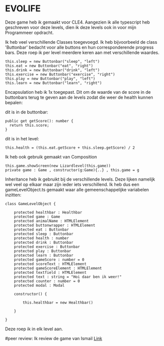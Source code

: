 # EVOLIFE
Deze game heb ik gemaakt voor CLE4.
Aangezien ik alle typescript heb geschreven voor deze levels, dien ik deze levels ook in voor mijn Programmeer opdracht. 

Ik heb veel verschillende Classes toegevoegd.
Ik heb bijvoorbeeld de class 'Buttonbar' bedacht voor alle buttons en hun corresponderende progress bars. Deze roep ik per level meerdere keren aan met verschillende waardes.

    this.sleep = new Buttonbar("sleep", "left")
    this.eat = new Buttonbar("eat", "right")
    this.drink = new Buttonbar("drink", "left")
    this.exercise = new Buttonbar("exercise", "right") 
    this.play = new Buttonbar("play", "left")
    this.learn = new Buttonbar("learn", "right")

Encapsulation heb ik 1x toegepast. Dit om de waarde van de score in de buttonbars terug te geven aan de levels zodat die weer de health kunnen bepalen:

dit is in de buttonbar:

    public get getScore(): number {
      return this.score;
    }

dit is in het level:

    this.health = (this.eat.getScore + this.sleep.getScore) / 2

Ik heb ook gebruik gemaakt van Composition 

    this.game.showScreen(new Lizardlevel(this.game))
    private game : Game , constructor(g:Game){..} , this.game = g
    
Inheritance heb ik gebruikt bij de verschillende levels. Deze lijken namelijk wel veel op elkaar maar zijn ieder iets verschillend. Ik heb dus een gameLevelObject.ts gemaakt waar alle gemeenschappelijke variabelen inzitten:

```
class GameLevelObject {

    protected healthbar : Healthbar
    protected game : Game
    protected animalName : HTMLElement
    protected buttonwrapper : HTMLElement
    protected eat : Buttonbar
    protected sleep : Buttonbar
    protected health : number
    protected drink : Buttonbar
    protected exercise : Buttonbar
    protected play : Buttonbar
    protected learn : Buttonbar
    protected gameScore : number = 0
    protected scoreText : HTMLElement
    protected gameScoreElement : HTMLElement
    protected textfield : HTMLElement
    protected text : string = "Hoi daar ben ik weer!"
    protected counter : number = 0
    protected modal : Modal

    constructor() {
        
        this.healthbar = new Healthbar()
        
    }

}
```

Deze roep ik in elk level aan. 

#peer review:
Ik review de game van Ismail [Link](https://github.com/IsmailHusseinCR/gamepr4)


   



